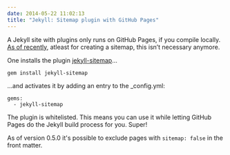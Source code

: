 ```yaml
---
date: 2014-05-22 11:02:13
title: "Jekyll: Sitemap plugin with GitHub Pages"
---
```

A Jekyll site with plugins only runs on GitHub Pages, if you compile locally. [As of recently](https://help.github.com/articles/using-jekyll-plugins-with-github-pages), atleast for creating a sitemap, this isn’t necessary anymore.

One installs the plugin [jekyll-sitemap](https://github.com/jekyll/jekyll-sitemap)…

```
gem install jekyll-sitemap
```

…and activates it by adding an entry to the _config.yml:

```
gems:
  - jekyll-sitemap
```

The plugin is whitelisted. This means you can use it while letting GitHub Pages do the Jekyll build process for you. Super!

As of version 0.5.0 it's possible to exclude pages with `sitemap: false` in the front matter.
